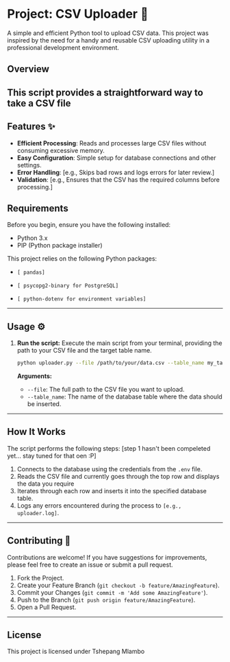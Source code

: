 # Project: CSV Uploader 🚀

A simple and efficient Python tool to upload CSV data. This project was inspired by the need for a handy and reusable CSV uploading utility in a professional development environment.

## Overview

This script provides a straightforward way to take a CSV file
---

## Features ✨

* **Efficient Processing**: Reads and processes large CSV files without consuming excessive memory.
* **Easy Configuration**: Simple setup for database connections and other settings.
* **Error Handling**: [e.g., Skips bad rows and logs errors for later review.]
* **Validation**: [e.g., Ensures that the CSV has the required columns before processing.]

## Requirements

Before you begin, ensure you have the following installed:
* Python 3.x
* PIP (Python package installer)

This project relies on the following Python packages:
* `[ pandas]`

* `[ psycopg2-binary for PostgreSQL]`
* `[ python-dotenv for environment variables]`

---

## Usage ⚙️

1.  **Run the script:**
    Execute the main script from your terminal, providing the path to your CSV file and the target table name.
    ```bash
    python uploader.py --file /path/to/your/data.csv --table_name my_target_table
    ```
    
    **Arguments:**
    * `--file`: The full path to the CSV file you want to upload.
    * `--table_name`: The name of the database table where the data should be inserted.

---

## How It Works

The script performs the following steps:
    [step 1 hasn't been compeleted yet... stay tuned for that oen :P]
1.  Connects to the database using the credentials from the `.env` file.
2.  Reads the CSV file and currently goes through the top row and displays the data you require
3.  Iterates through each row and inserts it into the specified database table.
4.  Logs any errors encountered during the process to `[e.g., uploader.log]`.

---

## Contributing 🤝

Contributions are welcome! If you have suggestions for improvements, please feel free to create an issue or submit a pull request.

1.  Fork the Project.
2.  Create your Feature Branch (`git checkout -b feature/AmazingFeature`).
3.  Commit your Changes (`git commit -m 'Add some AmazingFeature'`).
4.  Push to the Branch (`git push origin feature/AmazingFeature`).
5.  Open a Pull Request.

---

## License

This project is licensed under Tshepang Mlambo